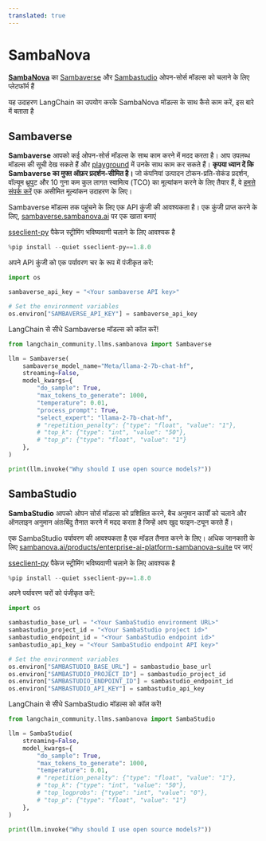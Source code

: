 ```yaml
---
translated: true
---
```


# SambaNova

**[SambaNova](https://sambanova.ai/)** का [Sambaverse](https://sambaverse.sambanova.ai/) और [Sambastudio](https://sambanova.ai/technology/full-stack-ai-platform) ओपन-सोर्स मॉडल्स को चलाने के लिए प्लेटफॉर्म हैं

यह उदाहरण LangChain का उपयोग करके SambaNova मॉडल्स के साथ कैसे काम करें, इस बारे में बताता है

## Sambaverse

**Sambaverse** आपको कई ओपन-सोर्स मॉडल्स के साथ काम करने में मदद करता है। आप उपलब्ध मॉडल्स की सूची देख सकते हैं और [playground](https://sambaverse.sambanova.ai/playground) में उनके साथ काम कर सकते हैं।
 **कृपया ध्यान दें कि Sambaverse का मुफ्त ऑफ़र प्रदर्शन-सीमित है।** जो कंपनियां उत्पादन टोकन-प्रति-सेकंड प्रदर्शन, वॉल्यूम थ्रूपुट और 10 गुना कम कुल लागत स्वामित्व (TCO) का मूल्यांकन करने के लिए तैयार हैं, वे [हमसे संपर्क करें](https://sambaverse.sambanova.ai/contact-us) एक असीमित मूल्यांकन उदाहरण के लिए।

Sambaverse मॉडल्स तक पहुंचने के लिए एक API कुंजी की आवश्यकता है। एक कुंजी प्राप्त करने के लिए, [sambaverse.sambanova.ai](https://sambaverse.sambanova.ai/) पर एक खाता बनाएं

[sseclient-py](https://pypi.org/project/sseclient-py/) पैकेज स्ट्रीमिंग भविष्यवाणी चलाने के लिए आवश्यक है

```python
%pip install --quiet sseclient-py==1.8.0
```

अपने API कुंजी को एक पर्यावरण चर के रूप में पंजीकृत करें:

```python
import os

sambaverse_api_key = "<Your sambaverse API key>"

# Set the environment variables
os.environ["SAMBAVERSE_API_KEY"] = sambaverse_api_key
```

LangChain से सीधे Sambaverse मॉडल्स को कॉल करें!

```python
from langchain_community.llms.sambanova import Sambaverse

llm = Sambaverse(
    sambaverse_model_name="Meta/llama-2-7b-chat-hf",
    streaming=False,
    model_kwargs={
        "do_sample": True,
        "max_tokens_to_generate": 1000,
        "temperature": 0.01,
        "process_prompt": True,
        "select_expert": "llama-2-7b-chat-hf",
        # "repetition_penalty": {"type": "float", "value": "1"},
        # "top_k": {"type": "int", "value": "50"},
        # "top_p": {"type": "float", "value": "1"}
    },
)

print(llm.invoke("Why should I use open source models?"))
```

## SambaStudio

**SambaStudio** आपको ओपन सोर्स मॉडल्स को प्रशिक्षित करने, बैच अनुमान कार्यों को चलाने और ऑनलाइन अनुमान अंतःबिंदु तैनात करने में मदद करता है जिन्हें आप खुद फाइन-ट्यून करते हैं।

एक SambaStudio पर्यावरण की आवश्यकता है एक मॉडल तैनात करने के लिए। अधिक जानकारी के लिए [sambanova.ai/products/enterprise-ai-platform-sambanova-suite](https://sambanova.ai/products/enterprise-ai-platform-sambanova-suite) पर जाएं

[sseclient-py](https://pypi.org/project/sseclient-py/) पैकेज स्ट्रीमिंग भविष्यवाणी चलाने के लिए आवश्यक है

```python
%pip install --quiet sseclient-py==1.8.0
```

अपने पर्यावरण चरों को पंजीकृत करें:

```python
import os

sambastudio_base_url = "<Your SambaStudio environment URL>"
sambastudio_project_id = "<Your SambaStudio project id>"
sambastudio_endpoint_id = "<Your SambaStudio endpoint id>"
sambastudio_api_key = "<Your SambaStudio endpoint API key>"

# Set the environment variables
os.environ["SAMBASTUDIO_BASE_URL"] = sambastudio_base_url
os.environ["SAMBASTUDIO_PROJECT_ID"] = sambastudio_project_id
os.environ["SAMBASTUDIO_ENDPOINT_ID"] = sambastudio_endpoint_id
os.environ["SAMBASTUDIO_API_KEY"] = sambastudio_api_key
```

LangChain से सीधे SambaStudio मॉडल्स को कॉल करें!

```python
from langchain_community.llms.sambanova import SambaStudio

llm = SambaStudio(
    streaming=False,
    model_kwargs={
        "do_sample": True,
        "max_tokens_to_generate": 1000,
        "temperature": 0.01,
        # "repetition_penalty": {"type": "float", "value": "1"},
        # "top_k": {"type": "int", "value": "50"},
        # "top_logprobs": {"type": "int", "value": "0"},
        # "top_p": {"type": "float", "value": "1"}
    },
)

print(llm.invoke("Why should I use open source models?"))
```
